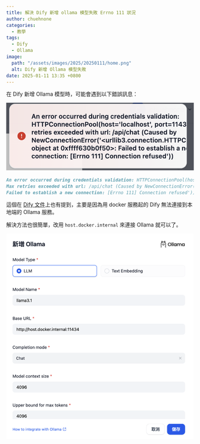 ```yaml
---
title: 解決 Dify 新增 ollama 模型失敗 Errno 111 狀況
author: chuehnone
categories:
  - 教學
tags:
  - Dify
  - Ollama
image:
  path: "/assets/images/2025/20250111/home.png"
  alt: Dify 新增 Ollama 模型失敗
date: 2025-01-11 13:35 +0800
---
```


在 Dify 新增 Ollama 模型時，可能會遇到以下錯誤訊息：

![](/assets/images/2025/20250111/error.png)

```markdown
An error occurred during credentials validation: HTTPConnectionPool(host='localhost', port=11434): 
Max retries exceeded with url: /api/chat (Caused by NewConnectionError('<urllib3.connection.HTTPConnection object at 0xffff630b0f50>: 
Failed to establish a new connection: [Errno 111] Connection refused'))
```

這個在 [Dify 文件](https://docs.dify.ai/development/models-integration/ollama)上也有提到，主要是因為用 docker 服務起的 Dify 無法連接到本地端的 Ollama 服務。

解決方法也很簡單，改用 `host.docker.internal` 來連接 Ollama 就可以了。

![](/assets/images/2025/20250111/config.png)
